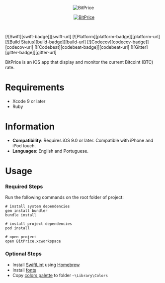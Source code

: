 <p align="center">
  <img src="https://firebasestorage.googleapis.com/v0/b/bitprice-55d7d.appspot.com/o/GitHub%2FHeader.jpg?alt=media&token=8e7b04c8-a510-4501-96b2-57f4fc6c6098" alt="BitPrice" title="BitPrice">
</p>

<p align="center">
  <a href="https://itunes.apple.com/us/app/bitprice-bitcoin-rate/id1343270451?l=pt&ls=1&mt=8"><img src="https://firebasestorage.googleapis.com/v0/b/bitprice-55d7d.appspot.com/o/GitHub%2FDownload_AppStore.png?alt=media&token=8ec5395f-b98c-44e8-af46-cce857d29b36" alt="BitPrice" title="BitPrice"/></a>
</p>

<br/>

[![Swift][swift-badge]][swift-url]
[![Platform][platform-badge]][platform-url]
[![Build Status][build-badge]][build-url]
[![Codecov][codecov-badge]][codecov-url]
[![Codebeat][codebeat-badge]][codebeat-url]
[![Gitter][gitter-badge]][gitter-url]

BitPrice is an iOS app that display and monitor the current Bitcoint (BTC) rate.

# Requirements

- Xcode 9 or later
- Ruby

# Information

- **Compatibility**: Requires iOS 9.0 or later. Compatible with iPhone and iPod touch.
- **Languages**: English and Portuguese.

# Usage

### Required Steps

Run the following commands on the root folder of project:

```
# install system dependencies
gem install bundler
bundle install

# install project dependencies
pod install

# open project
open BitPrice.xcworkspace
```

### Optional Steps

- Install [SwiftLint](https://github.com/realm/SwiftLint#using-homebrew) using [Homebrew](https://brew.sh/)
- Install [fonts](https://firebasestorage.googleapis.com/v0/b/bitprice-55d7d.appspot.com/o/Fonts%2FDINPro.zip?alt=media&token=69fab1f3-2af7-46b1-a29d-81afb5df5297)
- Copy [colors palette](https://firebasestorage.googleapis.com/v0/b/bitprice-55d7d.appspot.com/o/Colors%2FBitPrice.clr?alt=media&token=ea2970e1-ef97-433f-a67a-b202cea28a54) to folder `~\Library\Colors`

